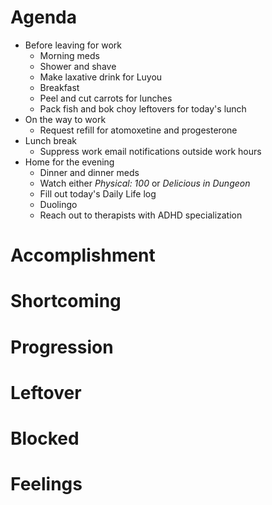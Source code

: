 # Agenda
- Before leaving for work
	- Morning meds
	- Shower and shave
	- Make laxative drink for Luyou
	- Breakfast
	- Peel and cut carrots for lunches
	- Pack fish and bok choy leftovers for today's lunch
- On the way to work
	- Request refill for atomoxetine and progesterone
- Lunch break
	- Suppress work email notifications outside work hours
- Home for the evening
	- Dinner and dinner meds
	- Watch either *Physical: 100* or *Delicious in Dungeon*
	- Fill out today's Daily Life log
	- Duolingo
	- Reach out to therapists with ADHD specialization
# Accomplishment
# Shortcoming
# Progression
# Leftover
# Blocked
# Feelings